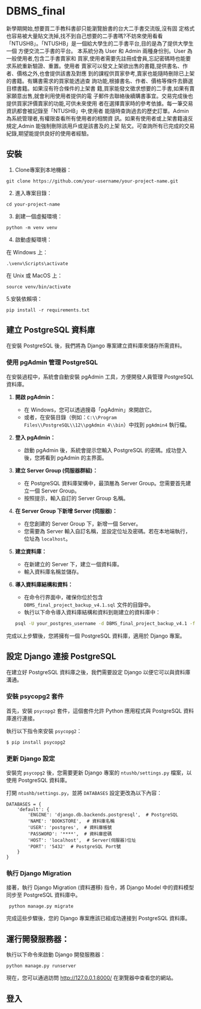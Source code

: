 # DBMS_final
新學期開始,想要買二手教科書卻只能瀏覽臉書的台大二手書交流版,沒有固
定格式也容易被大量貼文洗掉,找不到自己想要的二手書嗎?不妨來使用看看
「NTUSHB」。「NTUSHB」是一個給大學生的二手書平台,目的是為了提供大學生一個
方便交流二手書的平台。
本系統分為 User 和 Admin 兩種身份別。User 為一般使用者,包含二手書賣家和
買家,使用者需要先註冊成會員,忘記密碼時也能要求系統重新驗證、重置。使用者
賣家可以發文上架欲出售的書籍,提供書名、作者、價格之外,也會提供該書及對應
到的課程供買家參考,賣家也能隨時刪除已上架的書籍。有購書需求的買家能透過查
詢功能,根據書名、作者、價格等條件去篩選目標書籍。如果沒有符合條件的上架書
籍,買家能發文徵求想要的二手書,如果有賣家願意出售,就會利用使用者提供的電
子郵件去聯絡後續購書事宜。交易完成後也提供買家評價賣家的功能,可供未來使用
者在選擇賣家時的參考依據。每一筆交易資訊都會被記錄至「NTUSHB」中,使用者
能隨時查詢過去的歷史訂單。Admin 為系統管理者,有權限查看所有使用者的相關資
訊。如果有使用者或上架書籍違反規定,Admin 能強制刪除該用戶或是該書及的上架
貼文。可查詢所有已完成的交易紀錄,期望能提供良好的使用者經驗。
## 安裝
1. Clone專案到本地機器：

```
git clone https://github.com/your-username/your-project-name.git
```
2. 進入專案目錄：
```
cd your-project-name
```
3. 創建一個虛擬環境：
```
python -m venv venv
```

4. 啟動虛擬環境：

在 Windows 上：
```
.\venv\Scripts\activate
```
在 Unix 或 MacOS 上：

```
source venv/bin/activate
```
5.安裝依賴項：

```
pip install -r requirements.txt
```
## 建立 PostgreSQL 資料庫

在安裝 PostgreSQL 後，我們將為 Django 專案建立資料庫來儲存所需資料。

### 使用 pgAdmin 管理 PostgreSQL

在安裝過程中，系統會自動安裝 pgAdmin 工具，方便開發人員管理 PostgreSQL 資料庫。

1. **開啟 pgAdmin：**
   - 在 Windows，您可以透過搜尋「pgAdmin」來開啟它。
   - 或者，在安裝目錄（例如：`C:\\Program Files\\PostgreSQL\\12\\pgAdmin 4\\bin`）中找到 `pgAdmin4` 執行檔。

2. **登入 pgAdmin：**
   - 啟動 pgAdmin 後，系統會提示您輸入 PostgreSQL 的密碼。成功登入後，您將看到 pgAdmin 的主界面。

3. **建立 Server Group (伺服器群組)：**
   - 在 PostgreSQL 資料庫架構中，最頂層為 Server Group。您需要首先建立一個 Server Group。
   - 按照提示，輸入自訂的 Server Group 名稱。


4. **在 Server Group 下新增 Server (伺服器)：**
   - 在您創建的 Server Group 下，新增一個 Server。
   - 您需要為 Server 輸入自訂名稱，並設定位址及密碼。若在本地端執行，位址為 `localhost`。


5. **建立資料庫：**
   - 在新建立的 Server 下，建立一個資料庫。
   - 輸入資料庫名稱並儲存。


6. **導入資料庫結構和資料：**
   - 在命令行界面中，確保你位於包含 `DBMS_final_project_backup_v4.1.sql` 文件的目錄中。
   - 執行以下命令導入資料庫結構和資料到剛建立的資料庫中：
   ```bash
   psql -U your_postgres_username -d DBMS_final_project_backup_v4.1 -f DBMS_final_project_backup_v4.1.sql


完成以上步驟後，您將擁有一個 PostgreSQL 資料庫，適用於 Django 專案。
## 設定 Django 連接 PostgreSQL

在建立好 PostgreSQL 資料庫之後，我們需要設定 Django 以便它可以與資料庫溝通。

### 安裝 psycopg2 套件

首先，安裝 `psycopg2` 套件，這個套件允許 Python 應用程式與 PostgreSQL 資料庫進行連接。

執行以下指令來安裝 `psycopg2`：

```
$ pip install psycopg2
```
### 更新 Django 設定

安裝完 `psycopg2` 後，您需要更新 Django 專案的 `ntushb/settings.py` 檔案，以使用 PostgreSQL 資料庫。

打開 `ntushb/settings.py`，並將 `DATABASES` 設定更改為以下內容：
```
DATABASES = {
    'default': {
        'ENGINE': 'django.db.backends.postgresql',  # PostgreSQL
        'NAME': 'BOOKSTORE',  # 資料庫名稱
        'USER': 'postgres',  # 資料庫帳號
        'PASSWORD': '****',  # 資料庫密碼
        'HOST': 'localhost',  # Server(伺服器)位址
        'PORT': '5432'  # PostgreSQL Port號
    }
}

```
### 執行 Django Migration

接著，執行 Django Migration (資料遷移) 指令，將 Django Model 中的資料模型同步至 PostgreSQL 資料庫中。
```
 python manage.py migrate
```
完成這些步驟後，您的 Django 專案應該已經成功連接到 PostgreSQL 資料庫。

## 運行開發服務器：
執行以下命令來啟動 Django 開發服務器：
```
python manage.py runserver
```
現在，您可以通過訪問 http://127.0.0.1:8000/ 在瀏覽器中查看您的網站。

## 登入
